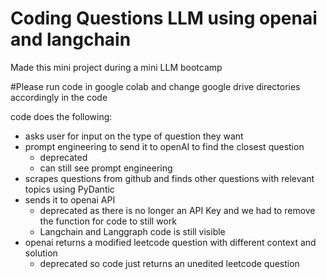 # Coding Questions LLM using openai and langchain
Made this mini project during a mini LLM bootcamp

#Please run code in google colab and change google drive directories accordingly in the code

code does the following:
- asks user for input on the type of question they want
- prompt engineering to send it to openAI to find the closest question
  - deprecated
  - can still see prompt engineering
- scrapes questions from github and finds other questions with relevant topics using PyDantic
- sends it to openai API
  - deprecated as there is no longer an API Key and we had to remove the function for code to still work
  - Langchain and Langgraph code is still visible
- openai returns a modified leetcode question with different context and solution
  - deprecated so code just returns an unedited leetcode question
